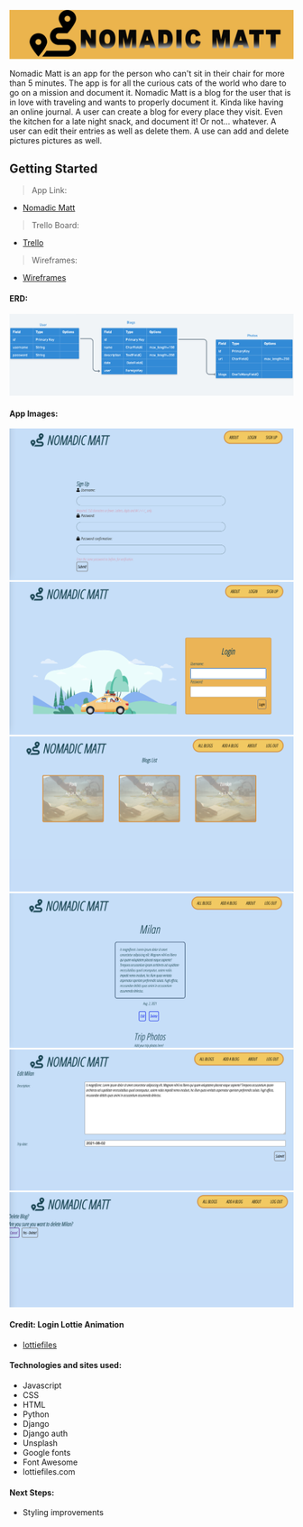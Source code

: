 ![](images/../static/images/nmBanner.jpg)

Nomadic Matt is an app for the person who can't sit in their chair for more than 5 minutes. The app is for all the curious cats of the world who dare to go on a mission and document it. 
Nomadic Matt is a blog for the user that is in love with traveling and wants to properly document it. Kinda like having an online journal. A user can create a blog for every place they visit. Even the kitchen for a late night snack, and document it! Or not... whatever. A user can edit their entries as well as delete them. A use can add and delete pictures pictures as well. 

## Getting Started

>App Link:
- [Nomadic Matt](https://sjstravelblog.herokuapp.com/)

>Trello Board:
- [Trello](https://trello.com/b/DzsIG06x/sjtravels)

>Wireframes:
- [Wireframes](https://whimsical.com/sjtravels-wireframe-erd-Ecthbv1uKrsMkZuG1CTQpe)

#### ERD:
![](images/../static/images/erd.png)

#### App Images:
![](images/../static/images/Signup.png)
![](images/../static/images/Login-page.png)
![](images/../static/images/index.png)
![](images/../static/images/detail.png)
![](images/../static/images/Edit.png)
![](images/../static/images/Delete.png)


#### Credit: Login Lottie Animation
- [lottiefiles](https://lottiefiles.com/46541-nature-visite-travel)
  

#### Technologies and sites used:
- Javascript
- CSS
- HTML
- Python
- Django
- Django auth
- Unsplash
- Google fonts
- Font Awesome
- lottiefiles.com

#### Next Steps:
- Styling improvements


